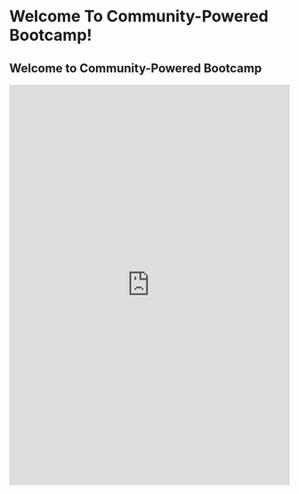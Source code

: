 # Welcome To Community-Powered Bootcamp!

## Welcome to Community-Powered Bootcamp

<iframe width="100%" height="720" src="https://www.youtube.com/embed/GgwTHGL6s6I?rel=0&amp;showinfo=0" frameborder="0" allowfullscreen></iframe>